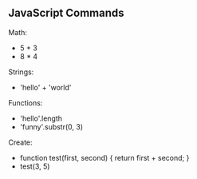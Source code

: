 JavaScript Commands
-------------------

Math:
- 5 + 3
- 8 * 4

Strings:
- 'hello' + 'world'

Functions:
- 'hello'.length
- 'funny'.substr(0, 3)

Create:
- function test(first, second) { return first + second; }
- test(3, 5)


